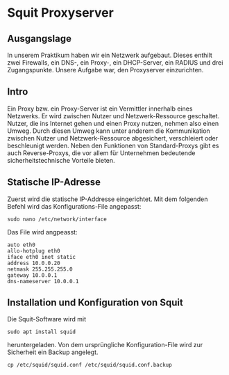 # Squit Proxyserver

## Ausgangslage

In unserem Praktikum haben wir ein Netzwerk aufgebaut. Dieses enthilt zwei Firewalls, ein DNS-, ein Proxy-, ein DHCP-Server, ein RADIUS und drei Zugangspunkte. Unsere Aufgabe war, den Proxyserver einzurichten.

## Intro

Ein Proxy bzw. ein Proxy-Server ist ein Vermittler innerhalb eines Netzwerks. Er wird zwischen Nutzer und Netzwerk-Ressource geschaltet. Nutzer, die ins Internet gehen und einen Proxy nutzen, nehmen also einen Umweg. Durch diesen Umweg kann unter anderem die Kommunikation zwischen Nutzer und Netzwerk-Ressource abgesichert, verschleiert oder beschleunigt werden. Neben den Funktionen von Standard-Proxys gibt es auch Reverse-Proxys, die vor allem für Unternehmen bedeutende sicherheitstechnische Vorteile bieten.

## Statische IP-Adresse

Zuerst wird die statische IP-Addresse eingerichtet. Mit dem folgenden Befehl wird das Konfigurations-File angepasst:

`sudo nano /etc/network/interface`

Das File wird angpeasst:

```
auto eth0
allo-hotplug eth0
iface eth0 inet static
address 10.0.0.20
netmask 255.255.255.0
gateway 10.0.0.1
dns-nameserver 10.0.0.1
```

## Installation und Konfiguration von Squit

Die Squit-Software wird mit 

`sudo apt install squid`

heruntergeladen.
Von dem ursprüngliche Konfiguration-File wird zur Sicherheit ein Backup angelegt.

`cp /etc/squid/squid.conf /etc/squid/squid.conf.backup`

